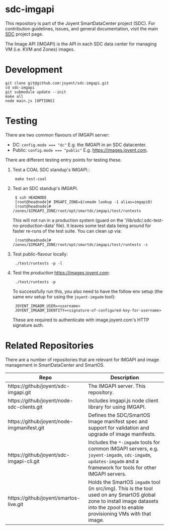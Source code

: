 <!--
    This Source Code Form is subject to the terms of the Mozilla Public
    License, v. 2.0. If a copy of the MPL was not distributed with this
    file, You can obtain one at http://mozilla.org/MPL/2.0/.
-->

<!--
    Copyright (c) 2014, Joyent, Inc.
-->

# sdc-imgapi

This repository is part of the Joyent SmartDataCenter project (SDC).  For
contribution guidelines, issues, and general documentation, visit the main
[SDC](http://github.com/joyent/sdc) project page.

The Image API (IMGAPI) is the API in each SDC data center for managing
VM (i.e. KVM and Zones) images.

# Development

    git clone git@github.com:joyent/sdc-imgapi.git
    cd sdc-imgapi
    git submodule update --init
    make all
    node main.js [OPTIONS]


# Testing

There are two common flavours of IMGAPI server:

- DC: `config.mode === "dc"` E.g. the IMGAPI in an SDC datacenter.
- Public: `config.mode === "public"` E.g. <https://images.joyent.com>.

There are different testing entry points for testing these.

1. Test a COAL SDC standup's IMGAPI.:

        make test-coal

2. Test an SDC standup's IMGAPI.

        $ ssh HEADNODE
        [root@headnode]# IMGAPI_ZONE=$(vmadm lookup -1 alias=imgapi0)
        [root@headnode]# /zones/$IMGAPI_ZONE/root/opt/smartdc/imgapi/test/runtests

    This will not run in a production system (guard on the
    '/lib/sdc/.sdc-test-no-production-data' file). It leaves some test data
    lieing around for faster re-runs of the test suite. You can clean up via:

        [root@headnode]# /zones/$IMGAPI_ZONE/root/opt/smartdc/imgapi/test/runtests -c

3. Test public-flavour locally:

        ./test/runtests -p -l

4. Test the *production* <https://images.joyent.com>:

        ./test/runtests -p

    To successfully run this, you also need to have the follow env setup
    (the same env setup for using the `joyent-imgadm` tool):

        JOYENT_IMGADM_USER=<username>
        JOYENT_IMGADM_IDENTITY=<signature-of-configured-key-for-username>

    These are required to authenticate with image.joyent.com's HTTP signature
    auth.


# Related Repositories

There are a number of repositories that are relevant for IMGAPI and image
management in SmartDataCenter and SmartOS.


| Repo | Description |
| ---- | ----------- |
| https://github/joyent/sdc-imgapi.git | The IMGAPI server. This repository. |
| https://github/joyent/node-sdc-clients.git | Includes imgapi.js node client library for using IMGAPI. |
| https://github/joyent/node-imgmanifest.git | Defines the SDC/SmartOS Image manifest spec and support for validation and upgrade of image manifests. |
| https://github/joyent/sdc-imgapi-cli.git | Includes the `*-imgadm` tools for common IMGAPI servers, e.g. `joyent-imgadm`, `sdc-imgadm`, `updates-imgadm` and a framework for tools for other IMGAPI servers. |
| https://github/joyent/smartos-live.git | Holds the SmartOS `imgadm` tool (in src/img). This is the tool used on any SmartOS global zone to install image datasets into the zpool to enable provisioning VMs with that image. |
